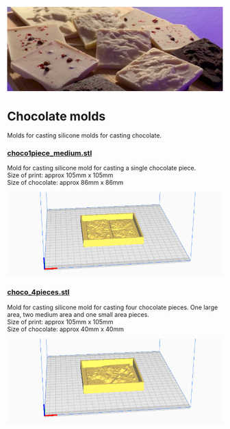 ![](../images/chocolates_b.jpg)

# Chocolate molds
Molds for casting silicone molds for casting chocolate.

### [choco1piece_medium.stl](choco1piece_medium.stl)

Mold for casting silicone mold for casting a single chocolate piece.  
Size of print: approx 105mm x 105mm    
Size of chocolate: approx 86mm x 86mm

[![](../images/choco1piece_medium_stl.png)](choco1piece_medium.stl)

### [choco_4pieces.stl](choco_4pieces.stl)

Mold for casting silicone mold for casting four chocolate pieces. One large area, two medium area and one small area pieces.  
Size of print: approx 105mm x 105mm     
Size of chocolate: approx 40mm x 40mm

[![](../images/choco4pieces_stl.png)](choco_4pieces.stl)

